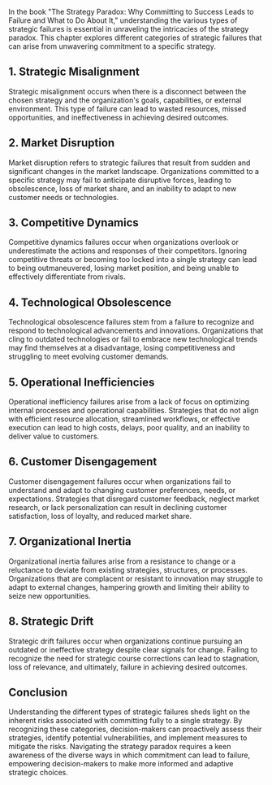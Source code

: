 
In the book "The Strategy Paradox: Why Committing to Success Leads to Failure and What to Do About It," understanding the various types of strategic failures is essential in unraveling the intricacies of the strategy paradox. This chapter explores different categories of strategic failures that can arise from unwavering commitment to a specific strategy.

1\. **Strategic Misalignment**
-----------------------------

Strategic misalignment occurs when there is a disconnect between the chosen strategy and the organization's goals, capabilities, or external environment. This type of failure can lead to wasted resources, missed opportunities, and ineffectiveness in achieving desired outcomes.

2\. **Market Disruption**
------------------------

Market disruption refers to strategic failures that result from sudden and significant changes in the market landscape. Organizations committed to a specific strategy may fail to anticipate disruptive forces, leading to obsolescence, loss of market share, and an inability to adapt to new customer needs or technologies.

3\. **Competitive Dynamics**
---------------------------

Competitive dynamics failures occur when organizations overlook or underestimate the actions and responses of their competitors. Ignoring competitive threats or becoming too locked into a single strategy can lead to being outmaneuvered, losing market position, and being unable to effectively differentiate from rivals.

4\. **Technological Obsolescence**
---------------------------------

Technological obsolescence failures stem from a failure to recognize and respond to technological advancements and innovations. Organizations that cling to outdated technologies or fail to embrace new technological trends may find themselves at a disadvantage, losing competitiveness and struggling to meet evolving customer demands.

5\. **Operational Inefficiencies**
---------------------------------

Operational inefficiency failures arise from a lack of focus on optimizing internal processes and operational capabilities. Strategies that do not align with efficient resource allocation, streamlined workflows, or effective execution can lead to high costs, delays, poor quality, and an inability to deliver value to customers.

6\. **Customer Disengagement**
-----------------------------

Customer disengagement failures occur when organizations fail to understand and adapt to changing customer preferences, needs, or expectations. Strategies that disregard customer feedback, neglect market research, or lack personalization can result in declining customer satisfaction, loss of loyalty, and reduced market share.

7\. **Organizational Inertia**
-----------------------------

Organizational inertia failures arise from a resistance to change or a reluctance to deviate from existing strategies, structures, or processes. Organizations that are complacent or resistant to innovation may struggle to adapt to external changes, hampering growth and limiting their ability to seize new opportunities.

8\. **Strategic Drift**
----------------------

Strategic drift failures occur when organizations continue pursuing an outdated or ineffective strategy despite clear signals for change. Failing to recognize the need for strategic course corrections can lead to stagnation, loss of relevance, and ultimately, failure in achieving desired outcomes.

Conclusion
----------

Understanding the different types of strategic failures sheds light on the inherent risks associated with committing fully to a single strategy. By recognizing these categories, decision-makers can proactively assess their strategies, identify potential vulnerabilities, and implement measures to mitigate the risks. Navigating the strategy paradox requires a keen awareness of the diverse ways in which commitment can lead to failure, empowering decision-makers to make more informed and adaptive strategic choices.


